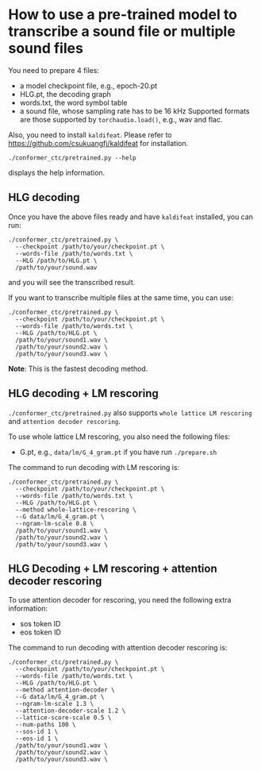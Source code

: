 
# How to use a pre-trained model to transcribe a sound file or multiple sound files

You need to prepare 4 files:

  - a model checkpoint file, e.g., epoch-20.pt
  - HLG.pt, the decoding graph
  - words.txt, the word symbol table
  - a sound file, whose sampling rate has to be 16 kHz
    Supported formats are those supported by `torchaudio.load()`,
    e.g., wav and flac.

Also, you need to install `kaldifeat`. Please refer to
<https://github.com/csukuangfj/kaldifeat> for installation.

```
./conformer_ctc/pretrained.py --help
```

displays the help information.

## HLG decoding

Once you have the above files ready and have `kaldifeat` installed,
you can run:

```
./conformer_ctc/pretrained.py \
  --checkpoint /path/to/your/checkpoint.pt \
  --words-file /path/to/words.txt \
  --HLG /path/to/HLG.pt \
  /path/to/your/sound.wav
```

and you will see the transcribed result.

If you want to transcribe multiple files at the same time, you can use:

```
./conformer_ctc/pretrained.py \
  --checkpoint /path/to/your/checkpoint.pt \
  --words-file /path/to/words.txt \
  --HLG /path/to/HLG.pt \
  /path/to/your/sound1.wav \
  /path/to/your/sound2.wav \
  /path/to/your/sound3.wav \
```

**Note**: This is the fastest decoding method.

## HLG decoding + LM rescoring

`./conformer_ctc/pretrained.py` also supports `whole lattice LM rescoring`
and `attention decoder rescoring`.

To use whole lattice LM rescoring, you also need the following files:

  - G.pt, e.g., `data/lm/G_4_gram.pt` if you have run `./prepare.sh`

The command to run decoding with LM rescoring is:

```
./conformer_ctc/pretrained.py \
  --checkpoint /path/to/your/checkpoint.pt \
  --words-file /path/to/words.txt \
  --HLG /path/to/HLG.pt \
  --method whole-lattice-rescoring \
  --G data/lm/G_4_gram.pt \
  --ngram-lm-scale 0.8 \
  /path/to/your/sound1.wav \
  /path/to/your/sound2.wav \
  /path/to/your/sound3.wav \
```

## HLG Decoding + LM rescoring + attention decoder rescoring

To use attention decoder for rescoring, you need the following extra information:

  - sos token ID
  - eos token ID

The command to run decoding with attention decoder rescoring is:

```
./conformer_ctc/pretrained.py \
  --checkpoint /path/to/your/checkpoint.pt \
  --words-file /path/to/words.txt \
  --HLG /path/to/HLG.pt \
  --method attention-decoder \
  --G data/lm/G_4_gram.pt \
  --ngram-lm-scale 1.3 \
  --attention-decoder-scale 1.2 \
  --lattice-score-scale 0.5 \
  --num-paths 100 \
  --sos-id 1 \
  --eos-id 1 \
  /path/to/your/sound1.wav \
  /path/to/your/sound2.wav \
  /path/to/your/sound3.wav \
```
